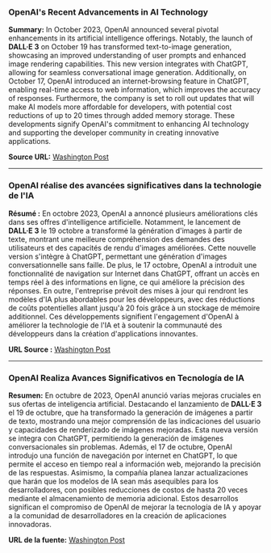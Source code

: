 ### OpenAI's Recent Advancements in AI Technology

**Summary:** In October 2023, OpenAI announced several pivotal enhancements in its artificial intelligence offerings. Notably, the launch of **DALL·E 3** on October 19 has transformed text-to-image generation, showcasing an improved understanding of user prompts and enhanced image rendering capabilities. This new version integrates with ChatGPT, allowing for seamless conversational image generation. Additionally, on October 17, OpenAI introduced an internet-browsing feature in ChatGPT, enabling real-time access to web information, which improves the accuracy of responses. Furthermore, the company is set to roll out updates that will make AI models more affordable for developers, with potential cost reductions of up to 20 times through added memory storage. These developments signify OpenAI's commitment to enhancing AI technology and supporting the developer community in creating innovative applications.

**Source URL:** [Washington Post](https://www.washingtonpost.com/technology/2023/09/20/openai-dall-e-image-generator//?utm_source=openai)

---

### OpenAI réalise des avancées significatives dans la technologie de l'IA

**Résumé :** En octobre 2023, OpenAI a annoncé plusieurs améliorations clés dans ses offres d'intelligence artificielle. Notamment, le lancement de **DALL·E 3** le 19 octobre a transformé la génération d'images à partir de texte, montrant une meilleure compréhension des demandes des utilisateurs et des capacités de rendu d'images améliorées. Cette nouvelle version s'intègre à ChatGPT, permettant une génération d'images conversationnelle sans faille. De plus, le 17 octobre, OpenAI a introduit une fonctionnalité de navigation sur Internet dans ChatGPT, offrant un accès en temps réel à des informations en ligne, ce qui améliore la précision des réponses. En outre, l'entreprise prévoit des mises à jour qui rendront les modèles d'IA plus abordables pour les développeurs, avec des réductions de coûts potentielles allant jusqu'à 20 fois grâce à un stockage de mémoire additionnel. Ces développements signifient l'engagement d'OpenAI à améliorer la technologie de l'IA et à soutenir la communauté des développeurs dans la création d'applications innovantes.

**URL Source :** [Washington Post](https://www.washingtonpost.com/technology/2023/09/20/openai-dall-e-image-generator//?utm_source=openai)

---

### OpenAI Realiza Avances Significativos en Tecnología de IA

**Resumen:** En octubre de 2023, OpenAI anunció varias mejoras cruciales en sus ofertas de inteligencia artificial. Destacando el lanzamiento de **DALL·E 3** el 19 de octubre, que ha transformado la generación de imágenes a partir de texto, mostrando una mejor comprensión de las indicaciones del usuario y capacidades de renderizado de imágenes mejoradas. Esta nueva versión se integra con ChatGPT, permitiendo la generación de imágenes conversacionales sin problemas. Además, el 17 de octubre, OpenAI introdujo una función de navegación por internet en ChatGPT, lo que permite el acceso en tiempo real a información web, mejorando la precisión de las respuestas. Asimismo, la compañía planea lanzar actualizaciones que harán que los modelos de IA sean más asequibles para los desarrolladores, con posibles reducciones de costos de hasta 20 veces mediante el almacenamiento de memoria adicional. Estos desarrollos significan el compromiso de OpenAI de mejorar la tecnología de IA y apoyar a la comunidad de desarrolladores en la creación de aplicaciones innovadoras.

**URL de la fuente:** [Washington Post](https://www.washingtonpost.com/technology/2023/09/20/openai-dall-e-image-generator//?utm_source=openai)